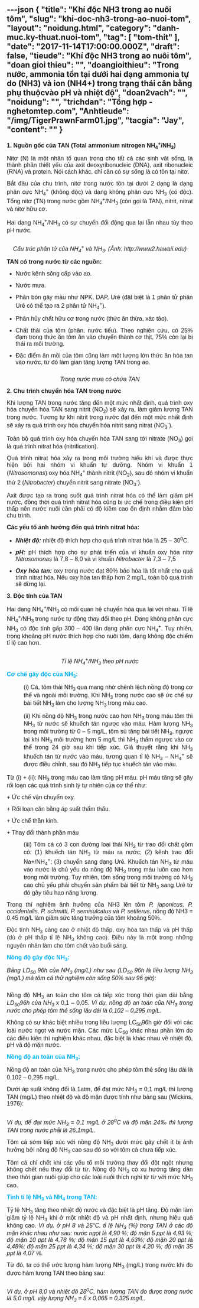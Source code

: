 ---json
{
    "title": "Khí độc NH3 trong ao nuôi tôm",
    "slug": "khi-doc-nh3-trong-ao-nuoi-tom",
    "layout": "noidung.html",
    "category": "danh-muc.ky-thuat.nuoi-tom",
    "tag": [
        "tom-thit"
    ],
    "date": "2017-11-14T17:00:00.000Z",
    "draft": false,
    "tieude": "Khí độc NH3 trong ao nuôi tôm",
    "doan gioi thieu": "",
    "doangioithieu": "Trong nước, ammonia tồn tại dưới hai dạng ammonia tự do (NH3) và ion (NH4+) trong trạng thái cân bằng phụ thuộcvào pH và nhiệt độ",
    "doan2vach": "",
    "noidung": "",
    "trichdan": "Tổng hợp - nghetomtep.com",
    "Anhtieude": "/img/TigerPrawnFarm01.jpg",
    "tacgia": "Jay",
    "__content__": ""
}
---
<p style="text-align:justify"><span style="font-size:16px"><span style="background-color:white"><strong><span style="font-family:&quot;Arial&quot;,&quot;sans-serif&quot;">1. Nguồn gốc của TAN (Total ammonium nitrogen NH<sub>4</sub><sup>+</sup>/NH<sub>3</sub>)</span></strong></span></span></p>

<p style="text-align:justify"><span style="font-size:16px"><span style="background-color:white"><span style="font-family:&quot;Arial&quot;,&quot;sans-serif&quot;">Nitơ (N) l&agrave; một nh&acirc;n tố quan trọng cho tất cả c&aacute;c sinh vật sống, l&agrave; th&agrave;nh phần thiết yếu của axit deoxyribonucleic (DNA), axit ribonucleic (RNA) v&agrave; protein. N&oacute;i c&aacute;ch kh&aacute;c, chỉ cần c&oacute; sự sống l&agrave; c&oacute; tồn tại nitơ.</span></span></span></p>

<p style="text-align:justify"><span style="font-size:16px"><span style="background-color:white"><span style="font-family:&quot;Arial&quot;,&quot;sans-serif&quot;">Bắt đầu của chu tr&igrave;nh, nitơ trong nước tồn tại dưới 2 dạng l&agrave; dạng ph&acirc;n cực NH<sub>4</sub><sup>+</sup> (kh&ocirc;ng độc) v&agrave; dạng kh&ocirc;ng ph&acirc;n cực NH<sub>3</sub> (c&oacute; độc). Tổng nitơ (TN) trong nước gồm NH<sub>4</sub><sup>+</sup>/NH<sub>3</sub> (c&ograve;n gọi l&agrave; TAN), nitrit, nitrat v&agrave; nitơ hữu cơ. </span></span></span></p>

<p style="text-align:justify"><span style="font-size:16px"><span style="background-color:white"><span style="font-family:&quot;Arial&quot;,&quot;sans-serif&quot;">Hai dạng NH<sub>4</sub><sup>+</sup>/NH<sub>3<strong> </strong></sub>c&oacute; sự chuyển đổi động qua lại lẫn nhau t&ugrave;y theo pH nước.</span></span></span></p>

<p style="text-align:justify"><img alt="" src="/img/cau-tao-phan-tu-TAN.jpg" /></p>

<p style="text-align:center"><span style="font-size:16px"><span style="background-color:white"><em><span style="font-family:&quot;Arial&quot;,&quot;sans-serif&quot;">Cấu tr&uacute;c ph&acirc;n tử của NH<sub>4</sub><sup>+</sup> v&agrave; NH<sub>3</sub>. (Ảnh: http://www2.hawaii.edu)</span></em></span></span></p>

<p style="text-align:justify"><span style="font-size:16px"><span style="background-color:white"><strong><span style="font-family:&quot;Arial&quot;,&quot;sans-serif&quot;">TAN c&oacute; trong nước từ c&aacute;c nguồn:</span></strong></span></span></p>

<ul>
	<li style="text-align:justify"><span style="font-size:16px"><span style="background-color:white"><span style="font-family:&quot;Arial&quot;,&quot;sans-serif&quot;">Nước k&ecirc;nh s&ocirc;ng cấp v&agrave;o ao.</span></span></span></li>
</ul>

<ul>
	<li style="text-align:justify"><span style="font-size:16px"><span style="background-color:white"><span style="font-family:&quot;Arial&quot;,&quot;sans-serif&quot;">Nước mưa.</span></span></span></li>
</ul>

<ul>
	<li style="text-align:justify"><span style="font-size:16px"><span style="background-color:white"><span style="font-family:&quot;Arial&quot;,&quot;sans-serif&quot;">Ph&acirc;n b&oacute;n g&acirc;y m&agrave;u như NPK, DAP, Ur&ecirc; (đặt biệt l&agrave; 1 ph&acirc;n tử ph&acirc;n Ur&ecirc; c&oacute; thể tạo ra 2 ph&acirc;n tử NH<sub>4</sub><sup>+</sup>). </span></span></span></li>
</ul>

<ul>
	<li style="text-align:justify"><span style="font-size:16px"><span style="background-color:white"><span style="font-family:&quot;Arial&quot;,&quot;sans-serif&quot;">Ph&acirc;n hủy chất hữu cơ trong nước (thức ăn thừa, x&aacute;c tảo). </span></span></span></li>
</ul>

<ul>
	<li style="text-align:justify"><span style="font-size:16px"><span style="background-color:white"><span style="font-family:&quot;Arial&quot;,&quot;sans-serif&quot;">Chất thải của t&ocirc;m (ph&acirc;n, nước tiểu). Theo nghi&ecirc;n cứu, c&oacute; 25% đạm trong thức ăn t&ocirc;m ăn v&agrave;o chuyển th&agrave;nh cơ thịt, 75% c&ograve;n lại bị thải ra m&ocirc;i trường. </span></span></span></li>
</ul>

<ul>
	<li style="text-align:justify"><span style="font-size:16px"><span style="background-color:white"><span style="font-family:&quot;Arial&quot;,&quot;sans-serif&quot;">Đặc điểm ăn mồi của t&ocirc;m cũng l&agrave;m một lượng lớn thức ăn h&ograve;a tan v&agrave;o nước, từ đ&oacute; l&agrave;m gian tăng lượng TAN trong ao. </span></span></span></li>
</ul>

<p style="text-align:justify"><img alt="" src="/img/tan-trong-nuoc-mua.jpg" /></p>

<p style="text-align:center"><span style="font-size:16px"><span style="background-color:white"><em><span style="font-family:&quot;Arial&quot;,&quot;sans-serif&quot;">Trong nước mưa c&oacute; chứa TAN</span></em></span></span></p>

<p style="text-align:justify"><span style="font-size:16px"><span style="background-color:white"><strong><span style="font-family:&quot;Arial&quot;,&quot;sans-serif&quot;">2. Chu tr&igrave;nh chuyển h&oacute;a TAN trong nước</span></strong></span></span></p>

<p style="text-align:justify"><span style="font-size:16px"><span style="background-color:white"><span style="font-family:&quot;Arial&quot;,&quot;sans-serif&quot;">Khi lượng TAN trong nước tăng đến một mức nhất định, qu&aacute; tr&igrave;nh oxy h&oacute;a chuyển h&oacute;a TAN sang nitrit (NO<sub>2</sub>) sẽ xảy ra, l&agrave;m giảm lượng TAN trong nước. Tương tự khi nitrit trong nước đạt đến một mức nhất định sẽ xảy ra qu&aacute; tr&igrave;nh oxy h&oacute;a chuyển h&oacute;a nitrit sang nitrat (NO<sub>3</sub><sup>-</sup>).</span></span></span></p>

<p style="text-align:justify"><span style="font-size:16px"><span style="background-color:white"><span style="font-family:&quot;Arial&quot;,&quot;sans-serif&quot;">To&agrave;n bộ qu&aacute; tr&igrave;nh oxy h&oacute;a chuyển h&ograve;a TAN sang tới nitrate (NO<sub>3</sub>) gọi l&agrave; qu&aacute; tr&igrave;nh nitrat h&oacute;a (nitrification). </span></span></span></p>

<p style="text-align:justify"><span style="font-size:16px"><span style="background-color:white"><span style="font-family:&quot;Arial&quot;,&quot;sans-serif&quot;">Qu&aacute; tr&igrave;nh nitrat h&oacute;a xảy ra trong m&ocirc;i trường hiếu kh&iacute; v&agrave; được thực hiện bởi hai nh&oacute;m vi khuẩn tự dưỡng. Nh&oacute;m vi khuẩn 1 (<em><span style="font-family:&quot;Arial&quot;,&quot;sans-serif&quot;">Nitrosomonas</span></em>) oxy h&oacute;a NH<sub>4</sub><sup>+</sup> th&agrave;nh nitrit (NO<sub>2</sub>), sau đ&oacute; nh&oacute;m vi khuẩn thứ 2 (<em><span style="font-family:&quot;Arial&quot;,&quot;sans-serif&quot;">Nitrobacter</span></em>) chuyển nitrit sang nitrate (NO<sub>3</sub><sup>-</sup>).</span></span></span></p>

<p style="text-align:justify"><span style="font-size:16px"><span style="background-color:white"><span style="font-family:&quot;Arial&quot;,&quot;sans-serif&quot;">Axit được tạo ra trong suốt qu&aacute; tr&igrave;nh nitrat h&oacute;a c&oacute; thể l&agrave;m giảm pH nước, đồng thời qu&aacute; tr&igrave;nh nitrat h&oacute;a cũng bị ức chế trong điều kiện pH thấp n&ecirc;n nước nu&ocirc;i cần phải c&oacute; độ kiềm cao ổn định nhằm đảm bảo chu tr&igrave;nh.</span></span></span></p>

<p style="text-align:justify"><span style="font-size:16px"><span style="background-color:white"><strong><span style="font-family:&quot;Arial&quot;,&quot;sans-serif&quot;">C&aacute;c yếu tố ảnh hưởng đến qu&aacute; tr&igrave;nh nitrat h&oacute;a:</span></strong></span></span></p>

<ul>
	<li style="text-align:justify"><span style="font-size:16px"><span style="background-color:white"><em><strong><span style="font-family:&quot;Arial&quot;,&quot;sans-serif&quot;">Nhiệt độ: </span></strong></em><span style="font-family:&quot;Arial&quot;,&quot;sans-serif&quot;">nhiệt độ th&iacute;ch hợp cho qu&aacute; tr&igrave;nh nitrat h&oacute;a l&agrave; 25 &ndash; 30<sup>0</sup>C.</span></span></span></li>
</ul>

<ul>
	<li style="text-align:justify"><span style="font-size:16px"><span style="background-color:white"><em><strong><span style="font-family:&quot;Arial&quot;,&quot;sans-serif&quot;">pH:</span></strong></em><span style="font-family:&quot;Arial&quot;,&quot;sans-serif&quot;"> pH th&iacute;ch hợp cho sự ph&aacute;t triển của vi khuẩn oxy h&oacute;a nitơ <em><span style="font-family:&quot;Arial&quot;,&quot;sans-serif&quot;">Nitrosomonas</span></em> l&agrave; 7,8 &ndash; 8,0 v&agrave; vi khuẩn <em><span style="font-family:&quot;Arial&quot;,&quot;sans-serif&quot;">Nitrobacter</span></em> l&agrave; 7,3 &ndash; 7,5</span></span></span></li>
</ul>

<ul>
	<li style="text-align:justify"><span style="font-size:16px"><span style="background-color:white"><em><strong><span style="font-family:&quot;Arial&quot;,&quot;sans-serif&quot;">Oxy h&ograve;a tan:</span></strong></em><span style="font-family:&quot;Arial&quot;,&quot;sans-serif&quot;"> oxy trong nước đạt 80% bảo h&ograve;a l&agrave; tốt nhất cho qu&aacute; tr&igrave;nh nitrat h&oacute;a. Nếu oxy h&ograve;a tan thấp hơn 2 mg/L, to&agrave;n bộ qu&aacute; tr&igrave;nh sẽ dừng lại.</span></span></span></li>
</ul>

<p style="text-align:justify"><span style="font-size:16px"><span style="background-color:white"><strong><span style="font-family:&quot;Arial&quot;,&quot;sans-serif&quot;">3. Độc t&iacute;nh của TAN</span></strong></span></span></p>

<p style="text-align:justify"><span style="font-size:16px"><span style="background-color:white"><span style="font-family:&quot;Arial&quot;,&quot;sans-serif&quot;">Hai dạng NH<sub>4</sub><sup>+</sup>/NH<sub>3</sub> c&oacute; mối quan hệ chuyển h&oacute;a qua lại với nhau. Tỉ lệ NH<sub>4</sub><sup>+</sup>/NH<sub>3 </sub>trong nước tự động thay đổi theo pH. Dạng kh&ocirc;ng ph&acirc;n cực NH<sub>3</sub> c&oacute; độc t&iacute;nh gấp 300 &ndash; 400 lần dạng ph&acirc;n cực NH<sub>4</sub><sup>+</sup>. Tuy nhi&ecirc;n, trong khoảng pH nước th&iacute;ch hợp cho nu&ocirc;i t&ocirc;m, dạng kh&ocirc;ng độc chiếm tỉ lệ cao hơn.</span></span></span></p>

<p style="text-align:center"><img alt="" src="/img/ti-le-TAN.jpg" /></p>

<p style="text-align:center"><span style="font-size:16px"><span style="background-color:white"><em><span style="font-family:&quot;Arial&quot;,&quot;sans-serif&quot;">Tỉ lệ NH<sub>4</sub><sup>+</sup>/NH<sub>3</sub> theo pH nước</span></em></span></span></p>

<p style="text-align:justify"><span style="font-size:16px"><span style="background-color:white"><strong><span style="font-family:&quot;Arial&quot;,&quot;sans-serif&quot;"><span style="color:#00b0f0">Cơ chế g&acirc;y độc của NH<sub>3</sub>:</span></span></strong></span></span></p>

<p style="margin-left:34.3pt; text-align:justify"><span style="font-size:16px"><span style="background-color:white"><span style="font-family:&quot;Arial&quot;,&quot;sans-serif&quot;">(i) C&aacute;, t&ocirc;m thải NH<sub>3</sub> qua mang nhờ ch&ecirc;nh lệch nồng độ trong cơ thể v&agrave; ngo&agrave;i m&ocirc;i trường. Khi NH<sub>3</sub> trong nước cao sẽ ức chế sự b&agrave;i tiết NH<sub>3</sub> l&agrave;m cho lượng NH<sub>3 </sub>trong m&aacute;u cao.</span></span></span></p>

<p style="margin-left:34.3pt; text-align:justify"><span style="font-size:16px"><span style="background-color:white"><span style="font-family:&quot;Arial&quot;,&quot;sans-serif&quot;">(ii) Khi nồng độ NH<sub>3</sub> trong nước cao hơn NH<sub>3</sub> trong m&aacute;u t&ocirc;m th&igrave; NH<sub>3</sub> từ nước sẽ khuếch t&aacute;n ngược v&agrave;o m&aacute;u. H&agrave;m lượng NH<sub>3</sub> trong m&ocirc;i trường từ 0 &ndash; 5 mg/L, t&ocirc;m s&uacute; tăng b&agrave;i tiết NH<sub>3</sub>, ngược lại khi NH<sub>3 </sub>m&ocirc;i trường hơn 5 mg/L th&igrave; NH<sub>3</sub> thấm ngược v&agrave;o cơ thể trong 24 giờ sau khi tiếp x&uacute;c. Giả thuyết rằng khi NH<sub>3</sub> khuếch t&aacute;n từ nước v&agrave;o m&aacute;u, tương quan tỉ lệ NH<sub>3</sub> &ndash; NH<sub>4</sub><sup>+</sup> sẽ được điều chỉnh, sau đ&oacute; NH<sub>3</sub> tiếp tục khuếch t&aacute;n v&agrave;o m&aacute;u.</span></span></span></p>

<p style="text-align:justify"><span style="font-size:16px"><span style="background-color:white"><span style="font-family:&quot;Arial&quot;,&quot;sans-serif&quot;">Từ (i) + (ii): NH<sub>3</sub> trong m&aacute;u cao l&agrave;m tăng pH m&aacute;u. pH m&aacute;u tăng sẽ g&acirc;y rối loạn c&aacute;c qu&aacute; tr&igrave;nh sinh l&yacute; tự nhi&ecirc;n của cơ thể như:</span></span></span></p>

<p style="text-align:justify"><span style="font-size:16px"><span style="background-color:white"><span style="font-family:&quot;Arial&quot;,&quot;sans-serif&quot;">+ Ức chế vận chuyển oxy.</span></span></span></p>

<p style="text-align:justify"><span style="font-size:16px"><span style="background-color:white"><span style="font-family:&quot;Arial&quot;,&quot;sans-serif&quot;">+ Rối loạn c&acirc;n bằng &aacute;p suất thẩm thấu.</span></span></span></p>

<p style="text-align:justify"><span style="font-size:16px"><span style="background-color:white"><span style="font-family:&quot;Arial&quot;,&quot;sans-serif&quot;">+ Ức chế thần kinh.</span></span></span></p>

<p style="text-align:justify"><span style="font-size:16px"><span style="background-color:white"><span style="font-family:&quot;Arial&quot;,&quot;sans-serif&quot;">+ Thay đổi th&agrave;nh phần m&aacute;u</span></span></span></p>

<p style="margin-left:34.3pt; text-align:justify"><span style="font-size:16px"><span style="background-color:white"><span style="font-family:&quot;Arial&quot;,&quot;sans-serif&quot;">(iii) T&ocirc;m c&aacute; c&oacute; 3 con đường loại thải NH<sub>3</sub> từ trao đổi chất gồm c&oacute;: (1) khuếch t&aacute;n NH<sub>3</sub> từ m&aacute;u ra nước; (2) k&ecirc;nh trao đổi Na+/NH<sub>4</sub><sup>+</sup>; (3) chuyển sang dạng Ur&ecirc;. Khuếch t&aacute;n NH<sub>3</sub> từ m&aacute;u v&agrave;o nước l&agrave; chủ yếu do nồng độ NH<sub>3</sub> trong m&aacute;u lu&ocirc;n cao hơn trong m&ocirc;i trường. Tuy nhi&ecirc;n, t&ocirc;m sống trong m&ocirc;i trường c&oacute; NH<sub>3</sub> cao chủ yếu phải chuyển sản phẩm b&agrave;i tiết từ NH<sub>3</sub> sang Ur&ecirc; từ đ&oacute; g&acirc;y ti&ecirc;u hao năng lượng.</span></span></span></p>

<p style="text-align:justify"><span style="font-size:16px"><span style="background-color:white"><span style="font-family:&quot;Arial&quot;,&quot;sans-serif&quot;">Trong th&iacute; nghiệm ảnh hưởng của NH3 l&ecirc;n t&ocirc;m <em><span style="font-family:&quot;Arial&quot;,&quot;sans-serif&quot;">P. japonicus, P. occidentalis, P. schmitti, P. semisulcatus v&agrave; P. setiferus</span></em>, nồng độ NH3 = 0,45 mg/L l&agrave;m giảm sức tăng trưởng của t&ocirc;m khoảng 50%.</span></span></span></p>

<p style="text-align:justify"><span style="font-size:16px"><span style="background-color:white"><span style="font-family:&quot;Arial&quot;,&quot;sans-serif&quot;"><span style="color:#333333">Độc t&iacute;nh NH<sub>3</sub> c&agrave;ng cao ở nhiệt độ thấp, oxy h&ograve;a tan thấp v&agrave; pH thấp (d&ugrave; ở pH thấp tỉ lệ NH<sub>3</sub> kh&ocirc;ng cao). Điều n&agrave;y l&agrave; một trong những nguy&ecirc;n nh&acirc;n l&agrave;m cho t&ocirc;m chết v&agrave;o buổi s&aacute;ng.</span></span></span></span></p>

<p style="text-align:justify"><span style="font-size:16px"><span style="background-color:white"><strong><span style="font-family:&quot;Arial&quot;,&quot;sans-serif&quot;"><span style="color:#00b0f0">Nồng độ g&acirc;y độc NH<sub>3</sub>:</span></span></strong></span></span></p>

<p style="text-align:justify"><span style="font-size:16px"><span style="background-color:white"><em><span style="font-family:&quot;Arial&quot;,&quot;sans-serif&quot;">Bảng LD<sub>50&nbsp;</sub>96h của NH<sub>3</sub> (mg/L) như sau (LD<sub>50&nbsp;</sub>96h l&agrave; liều lượng NH<sub>3</sub> (mg/L) m&agrave; t&ocirc;m c&aacute; thử nghiệm c&ograve;n sống 50% sau 96 giờ):</span></em></span></span></p>

<p style="text-align:justify"><img alt="" src="/img/LD50-nh3.jpg" /></p>

<p style="text-align:justify"><span style="font-size:16px"><span style="background-color:white"><span style="font-family:&quot;Arial&quot;,&quot;sans-serif&quot;">Nồng độ NH<sub>3</sub> an to&agrave;n cho t&ocirc;m c&aacute; tiếp x&uacute;c trong thời gian d&agrave;i bằng <em><span style="font-family:&quot;Arial&quot;,&quot;sans-serif&quot;">LD<sub>50</sub>96h của NH<sub>3 </sub></span></em>x<em> </em>0,1 &ndash; 0,05.<em><span style="font-family:&quot;Arial&quot;,&quot;sans-serif&quot;"> V&iacute; dụ, nồng độ an to&agrave;n của NH<sub>3</sub> trong nước cho ph&eacute;p t&ocirc;m thẻ sống l&acirc;u d&agrave;i l&agrave; 0,102 &ndash; 0,295 mg/L.</span></em></span></span></span></p>

<p style="text-align:justify"><span style="font-size:16px"><span style="background-color:white"><span style="font-family:&quot;Arial&quot;,&quot;sans-serif&quot;">Kh&ocirc;ng c&oacute; sự kh&aacute;c biệt nhiều trong liều lượng LC<sub>50</sub>96h giờ đối với c&aacute;c lo&agrave;i nước ngọt v&agrave; nước mặn. C&aacute;c mức LC<sub>50</sub> kh&aacute;c nhau phần lớn do c&aacute;c điều kiện th&iacute; nghiệm kh&aacute;c nhau, đặc biệt l&agrave; kh&aacute;c nhau về nhiệt độ, pH v&agrave; độ mặn nước.</span></span></span></p>

<p style="text-align:justify"><span style="font-size:16px"><span style="background-color:white"><strong><span style="font-family:&quot;Arial&quot;,&quot;sans-serif&quot;"><span style="color:#00b0f0">Nồng độ an to&agrave;n của NH<sub>3</sub>:</span></span></strong></span></span></p>

<p style="text-align:justify"><span style="font-size:16px"><span style="background-color:white"><span style="font-family:&quot;Arial&quot;,&quot;sans-serif&quot;">Nồng độ an to&agrave;n của NH<sub>3</sub> trong nước cho ph&eacute;p t&ocirc;m thẻ sống l&acirc;u d&agrave;i l&agrave; 0,102 &ndash; 0,295 mg/L. </span></span></span></p>

<p style="text-align:justify"><span style="font-size:16px"><span style="background-color:white"><span style="font-family:&quot;Arial&quot;,&quot;sans-serif&quot;">Dưới &aacute;p suất kh&ocirc;ng đổi l&agrave; 1atm, để đạt mức NH<sub>3</sub> = 0,1 mg/L th&igrave; lượng TAN (mg/L) theo nhiệt độ v&agrave; độ mặn được t&iacute;nh như bảng sau (Wickins, 1976):</span></span></span></p>

<p style="text-align:justify"><img alt="" src="/img/Bang-NH3-theo-TAN.jpg" /></p>

<p style="text-align:justify"><span style="font-size:16px"><span style="background-color:white"><em><span style="font-family:&quot;Arial&quot;,&quot;sans-serif&quot;">V&iacute; dụ, để đạt mức NH<sub>3</sub> = 0,1 mg/L ở 28<sup>0</sup>C v&agrave; độ mặn 24&permil; th&igrave; lượng TAN trong nước phải l&agrave; 26,1mg/L.</span></em> </span></span></p>

<p style="text-align:justify"><span style="font-size:16px"><span style="background-color:white"><span style="font-family:&quot;Arial&quot;,&quot;sans-serif&quot;">T&ocirc;m c&aacute; sớm tiếp x&uacute;c với nồng độ NH<sub>3</sub> dưới mức g&acirc;y chết &iacute;t bị ảnh hưởng bởi nồng độ NH<sub>3</sub> cao sau đ&oacute; so với t&ocirc;m c&aacute; chưa tiếp x&uacute;c. </span></span></span></p>

<p style="text-align:justify"><span style="font-size:16px"><span style="background-color:white"><span style="font-family:&quot;Arial&quot;,&quot;sans-serif&quot;">T&ocirc;m c&aacute; chỉ chết khi c&aacute;c yếu tố m&ocirc;i trường thay đổi đột ngột nhưng kh&ocirc;ng chết nếu thay đổi từ từ. Nồng độ NH<sub>3</sub> c&oacute; xu hướng tăng dần theo thời gian nu&ocirc;i gi&uacute;p cho c&aacute;c lo&agrave;i nu&ocirc;i th&iacute;ch nghi từ từ với mức NH<sub>3</sub> cao.</span></span></span></p>

<p style="text-align:justify"><span style="font-size:16px"><span style="background-color:white"><strong><span style="font-family:&quot;Arial&quot;,&quot;sans-serif&quot;"><span style="color:#00b0f0">T&iacute;nh tỉ lệ NH<sub>3</sub> v&agrave; NH<sub>4</sub> trong TAN:</span></span></strong></span></span></p>

<p style="text-align:justify"><span style="font-size:16px"><span style="background-color:white"><span style="font-family:&quot;Arial&quot;,&quot;sans-serif&quot;">Tỷ lệ NH<sub>3</sub> tăng theo nhiệt độ nước v&agrave; đặc biệt l&agrave; pH tăng. Độ mặn l&agrave;m giảm tỷ lệ NH<sub>3</sub> khi ở một nhiệt độ v&agrave; pH nhất định, nhưng hiệu quả kh&ocirc;ng cao. <em><span style="font-family:&quot;Arial&quot;,&quot;sans-serif&quot;">V&iacute; dụ, ở pH 8 v&agrave; 25&deg;C, tỉ lệ NH<sub>3</sub> (%) trong TAN ở c&aacute;c độ mặn kh&aacute;c nhau như sau: nước ngọt l&agrave; 4,90 %; độ mặn 5 ppt l&agrave; 4,93 %; độ mặn 10 ppt l&agrave; 4,78 %; độ mặn 15 ppt l&agrave; 4,63%; độ mặn 20 ppt l&agrave; 4,48%; độ mặn 25 ppt l&agrave; 4,34 %; độ mặn 30 ppt l&agrave; 4,20 %; độ mặn 35 ppt l&agrave; 4,07 %.</span></em></span></span></span></p>

<p style="text-align:justify"><span style="font-size:16px"><span style="background-color:white"><span style="font-family:&quot;Arial&quot;,&quot;sans-serif&quot;">Từ đ&oacute;, ta c&oacute; thể ước lượng h&agrave;m lượng NH<sub>3</sub> (mg/L) trong nước khi đo được h&agrave;m lượng TAN theo bảng sau:</span></span></span></p>

<p style="text-align:justify"><img alt="" src="/img/NH3-theo-pH-nhiet-do.jpg" /></p>

<p style="text-align:justify"><span style="font-size:16px"><span style="background-color:white"><em><span style="font-family:&quot;Arial&quot;,&quot;sans-serif&quot;">V&iacute; dụ, ở pH 8,0 v&agrave; nhiệt độ 28<sup>0</sup>C, h&agrave;m lượng TAN đo được trong nước l&agrave; 5,0 mg/L vậy lượng NH<sub>3</sub> = 5 x 0,065 = 0,325 mg/L.</span></em></span></span></p>
